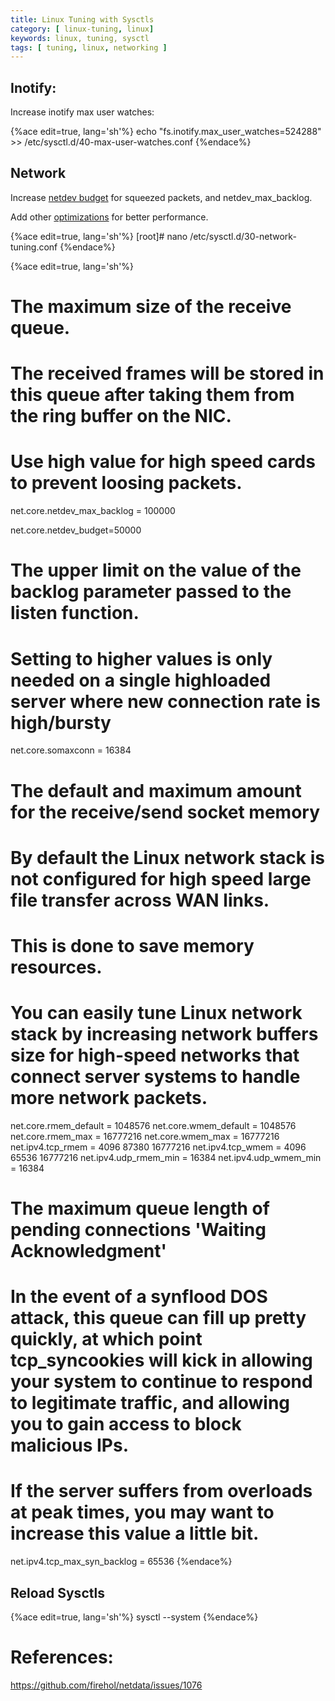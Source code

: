 ```yaml
---
title: Linux Tuning with Sysctls
category: [ linux-tuning, linux]
keywords: linux, tuning, sysctl
tags: [ tuning, linux, networking ]
---
```


## Inotify:

Increase inotify max user watches:

{%ace edit=true, lang='sh'%}
echo "fs.inotify.max_user_watches=524288" >> /etc/sysctl.d/40-max-user-watches.conf
{%endace%}

## Network

Increase [netdev budget](https://access.redhat.com/sites/default/files/attachments/20150325_network_performance_tuning.pdf) for squeezed packets, and netdev_max_backlog.

Add other [optimizations](https://wiki.archlinux.org/index.php/Sysctl#Networking) for better performance.

{%ace edit=true, lang='sh'%}
[root]# nano /etc/sysctl.d/30-network-tuning.conf
{%endace%}


{%ace edit=true, lang='sh'%}
# The maximum size of the receive queue.
# The received frames will be stored in this queue after taking them from the ring buffer on the NIC.
# Use high value for high speed cards to prevent loosing packets.
net.core.netdev_max_backlog = 100000

net.core.netdev_budget=50000

# The upper limit on the value of the backlog parameter passed to the listen function.
# Setting to higher values is only needed on a single highloaded server where new connection rate is high/bursty
net.core.somaxconn = 16384

# The default and maximum amount for the receive/send socket memory
# By default the Linux network stack is not configured for high speed large file transfer across WAN links.
# This is done to save memory resources.
# You can easily tune Linux network stack by increasing network buffers size for high-speed networks that connect server systems to handle more network packets.
net.core.rmem_default = 1048576
net.core.wmem_default = 1048576
net.core.rmem_max = 16777216
net.core.wmem_max = 16777216
net.ipv4.tcp_rmem = 4096 87380 16777216
net.ipv4.tcp_wmem = 4096 65536 16777216
net.ipv4.udp_rmem_min = 16384
net.ipv4.udp_wmem_min = 16384

# The maximum queue length of pending connections 'Waiting Acknowledgment'
# In the event of a synflood DOS attack, this queue can fill up pretty quickly, at which point tcp_syncookies will kick in allowing your system to continue to respond to legitimate traffic, and allowing you to gain access to block malicious IPs.
# If the server suffers from overloads at peak times, you may want to increase this value a little bit.
net.ipv4.tcp_max_syn_backlog = 65536
{%endace%}

## Reload Sysctls

{%ace edit=true, lang='sh'%}
sysctl --system
{%endace%}

# References:
https://github.com/firehol/netdata/issues/1076
